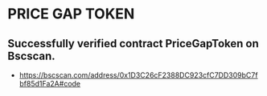 # PRICE GAP TOKEN

## Successfully verified contract PriceGapToken on Bscscan.
- https://bscscan.com/address/0x1D3C26cF2388DC923cfC7DD309bC7fbf85d1Fa2A#code